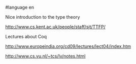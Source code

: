 #language en

Nice introduction to the type theory 

http://www.cs.kent.ac.uk/people/staff/sjt/TTFP/

Lectures about Coq

http://www.europeindia.org/cd09/lectures/lect04/index.htm

http://www.cs.vu.nl/~tcs/lv/notes.html
